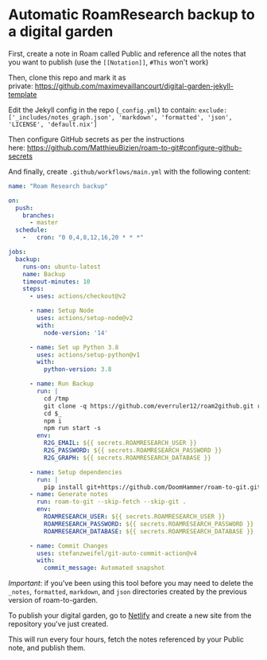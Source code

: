 # Automatic RoamResearch backup to a digital garden

First, create a note in Roam called Public and reference all the notes that you want to publish (use the `[[Notation]]`, `#This` won't work)

Then, clone this repo and mark it as private: <https://github.com/maximevaillancourt/digital-garden-jekyll-template>

Edit the Jekyll config in the repo (`_config.yml`) to contain:
```exclude: ['_includes/notes_graph.json', 'markdown', 'formatted', 'json', 'LICENSE', 'default.nix']```

Then configure GitHub secrets as per the instructions here: <https://github.com/MatthieuBizien/roam-to-git#configure-github-secrets>

And finally, create `.github/workflows/main.yml` with the following content:

```yaml
name: "Roam Research backup"

on:
  push:
    branches:
      - master
  schedule:
    -   cron: "0 0,4,8,12,16,20 * * *"

jobs:
  backup:
    runs-on: ubuntu-latest
    name: Backup
    timeout-minutes: 10
    steps:
      - uses: actions/checkout@v2

      - name: Setup Node
        uses: actions/setup-node@v2
        with:
          node-version: '14'

      - name: Set up Python 3.8
        uses: actions/setup-python@v1
        with:
          python-version: 3.8

      - name: Run Backup
        run: |
          cd /tmp
          git clone -q https://github.com/everruler12/roam2github.git roam2github
          cd $_
          npm i
          npm run start -s
        env:
          R2G_EMAIL: ${{ secrets.ROAMRESEARCH_USER }}
          R2G_PASSWORD: ${{ secrets.ROAMRESEARCH_PASSWORD }}
          R2G_GRAPH: ${{ secrets.ROAMRESEARCH_DATABASE }}

      - name: Setup dependencies
        run: |
          pip install git+https://github.com/DoomHammer/roam-to-git.git@roam-to-garden
      - name: Generate notes
        run: roam-to-git --skip-fetch --skip-git .
        env:
          ROAMRESEARCH_USER: ${{ secrets.ROAMRESEARCH_USER }}
          ROAMRESEARCH_PASSWORD: ${{ secrets.ROAMRESEARCH_PASSWORD }}
          ROAMRESEARCH_DATABASE: ${{ secrets.ROAMRESEARCH_DATABASE }}

      - name: Commit Changes
        uses: stefanzweifel/git-auto-commit-action@v4
        with:
          commit_message: Automated snapshot
```

*Important*: if you've been using this tool before you may need to delete the
`_notes`, `formatted`, `markdown`, and `json` directories created by the
previous version of roam-to-garden.

To publish your digital garden, go to [Netlify](https://netlify.com/) and create a new site from the repository you've just created.

This will run every four hours, fetch the notes referenced by your Public note, and publish them.
